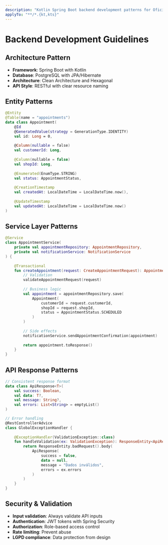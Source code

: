 ```yaml
---
description: "Kotlin Spring Boot backend development patterns for Oficina Digital"
applyTo: "**/*.{kt,kts}"
---
```


# Backend Development Guidelines

## Architecture Pattern
- **Framework**: Spring Boot with Kotlin
- **Database**: PostgreSQL with JPA/Hibernate
- **Architecture**: Clean Architecture and Hexagonal
- **API Style**: RESTful with clear resource naming

## Entity Patterns
```kotlin
@Entity
@Table(name = "appointments")
data class Appointment(
    @Id
    @GeneratedValue(strategy = GenerationType.IDENTITY)
    val id: Long = 0,
    
    @Column(nullable = false)
    val customerId: Long,
    
    @Column(nullable = false)
    val shopId: Long,
    
    @Enumerated(EnumType.STRING)
    val status: AppointmentStatus,
    
    @CreationTimestamp
    val createdAt: LocalDateTime = LocalDateTime.now(),
    
    @UpdateTimestamp
    val updatedAt: LocalDateTime = LocalDateTime.now()
)
```

## Service Layer Patterns
```kotlin
@Service
class AppointmentService(
    private val appointmentRepository: AppointmentRepository,
    private val notificationService: NotificationService
) {
    
    @Transactional
    fun createAppointment(request: CreateAppointmentRequest): AppointmentResponse {
        // Validation
        validateAppointmentRequest(request)
        
        // Business logic
        val appointment = appointmentRepository.save(
            Appointment(
                customerId = request.customerId,
                shopId = request.shopId,
                status = AppointmentStatus.SCHEDULED
            )
        )
        
        // Side effects
        notificationService.sendAppointmentConfirmation(appointment)
        
        return appointment.toResponse()
    }
}
```

## API Response Patterns
```kotlin
// Consistent response format
data class ApiResponse<T>(
    val success: Boolean,
    val data: T?,
    val message: String?,
    val errors: List<String> = emptyList()
)

// Error handling
@RestControllerAdvice
class GlobalExceptionHandler {
    
    @ExceptionHandler(ValidationException::class)
    fun handleValidation(ex: ValidationException): ResponseEntity<ApiResponse<Nothing>> {
        return ResponseEntity.badRequest().body(
            ApiResponse(
                success = false,
                data = null,
                message = "Dados inválidos",
                errors = ex.errors
            )
        )
    }
}
```

## Security & Validation
- **Input validation**: Always validate API inputs
- **Authentication**: JWT tokens with Spring Security
- **Authorization**: Role-based access control
- **Rate limiting**: Prevent abuse
- **LGPD compliance**: Data protection from design